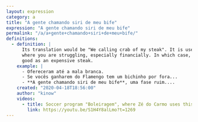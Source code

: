 ```yaml
---
layout: expression
category: a
title: "A gente chamando siri de meu bife"
expression: "A gente chamando siri de meu bife"
permalink: "/a/a+gente+chamando+siri+de+meu+bife/"
definitions:
  - definition: |
      Its translation would be "We calling crab of my steak". It is used when you are in a situation
      where you are struggling, especially financially. In which case, you would consider a crab as
      good as an expensive steak.
    example: |
      - Ofereceram até a mala branca.
      - Se vocês ganharem do Flamengo tem um bichinho por fora...
      - **A gente chamando siri de meu bife**, uma fase ruim....
    created: "2020-04-18T18:56:00"
    author: "kinow"
    videos:
      - title: Soccer program "Boleiragem", where Zé do Carmo uses this expression
        link: https://youtu.be/S1H4Y8alLmo?t=1269
---
```

